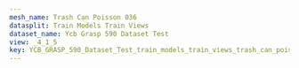 ```yaml
---
mesh_name: Trash Can Poisson 036
datasplit: Train Models Train Views
dataset_name: Ycb Grasp 590 Dataset Test
view: _4_1_5
key: YCB_GRASP_590_Dataset_Test_train_models_train_views_trash_can_poisson_036__4_1_5
---
```


